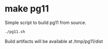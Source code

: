 # make pg11

Simple script to build pg11 from source. 

```sh
./pg11.sh
```

Build artifacts will be available at /tmp/pg11/dist

